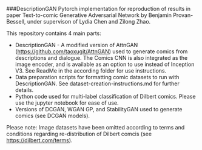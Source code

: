 ###DescriptionGAN
Pytorch implementation for reproduction of results in paper Text-to-comic Generative Adversarial Network 
by Benjamin Provan-Bessell, under supervison of Lydia Chen and Zilong Zhao.

This repository contains 4 main parts:
* DescriptionGAN - A modified version of AttnGAN (https://github.com/taoxugit/AttnGAN) used to generate
comics from descriptions and dialogue. The Comics CNN is also integrated as the image encoder, and is 
available as an option to use instead of Inception V3. See ReadMe in the according folder for use instructions.
* Data preparation scripts for formatting comic datasets to run with DescriptionGAN. 
See dataset-creation-instructions.md for further details.
* Python code used for multi-label classification of Dilbert comics. Please use the jupyter notebook for ease of use.
* Versions of DCGAN, WGAN GP, and StabilityGAN used to generate comics (see DCGAN models).

Please note: Image datasets have been omitted according to terms and conditions regarding re-distribution
of Dilbert comcis (see https://dilbert.com/terms).
